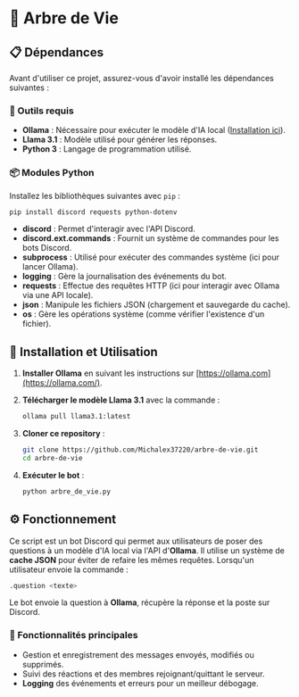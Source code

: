 # 🌳 Arbre de Vie

## 📋 Dépendances
Avant d'utiliser ce projet, assurez-vous d'avoir installé les dépendances suivantes :

### 🔧 Outils requis
- **Ollama** : Nécessaire pour exécuter le modèle d'IA local ([Installation ici](https://ollama.com/)).
- **Llama 3.1** : Modèle utilisé pour générer les réponses.
- **Python 3** : Langage de programmation utilisé.

### 📦 Modules Python
Installez les bibliothèques suivantes avec `pip` :
```sh
pip install discord requests python-dotenv
```
- **discord** : Permet d'interagir avec l'API Discord.
- **discord.ext.commands** : Fournit un système de commandes pour les bots Discord.
- **subprocess** : Utilisé pour exécuter des commandes système (ici pour lancer Ollama).
- **logging** : Gère la journalisation des événements du bot.
- **requests** : Effectue des requêtes HTTP (ici pour interagir avec Ollama via une API locale).
- **json** : Manipule les fichiers JSON (chargement et sauvegarde du cache).
- **os** : Gère les opérations système (comme vérifier l'existence d'un fichier).

## 🚀 Installation et Utilisation

1. **Installer Ollama** en suivant les instructions sur [https://ollama.com](https://ollama.com/).
2. **Télécharger le modèle Llama 3.1** avec la commande :
   ```sh
   ollama pull llama3.1:latest
   ```
3. **Cloner ce repository** :
   ```sh
   git clone https://github.com/Michalex37220/arbre-de-vie.git
   cd arbre-de-vie
   ```

4. **Exécuter le bot** :
   ```sh
   python arbre_de_vie.py
   ```

## ⚙️ Fonctionnement

Ce script est un bot Discord qui permet aux utilisateurs de poser des questions à un modèle d'IA local via l'API d'**Ollama**. Il utilise un système de **cache JSON** pour éviter de refaire les mêmes requêtes. Lorsqu'un utilisateur envoie la commande :
```sh
.question <texte>
```
Le bot envoie la question à **Ollama**, récupère la réponse et la poste sur Discord.

### 📜 Fonctionnalités principales
- Gestion et enregistrement des messages envoyés, modifiés ou supprimés.
- Suivi des réactions et des membres rejoignant/quittant le serveur.
- **Logging** des événements et erreurs pour un meilleur débogage.


